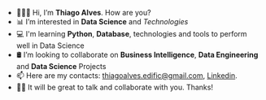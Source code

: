  - 👨🏻‍🎓  Hi, I’m **Thiago Alves**. How are you?
 - 📊 I’m interested in **Data Science** and _Technologies_
 - 💻 I'm learning **Python**, **Database**, technologies and tools to perform well in Data Science
 - 🛢 I’m looking to collaborate on **Business Intelligence**, **Data Engineering** and **Data Science** Projects
 - 📫 Here are my contacts: <thiagoalves.edific@gmail.com>, [Linkedin](https://www.linkedin.com/in/thiago-alves-7947a6217/).
 - 🤘🏻 It will be great to talk and collaborate with you. Thanks!

<!---
Thiago30ma/Thiago30ma is a ✨ special ✨ repository because its `README.md` (this file) appears on your GitHub profile.
You can click the Preview link to take a look at your changes.
--->
